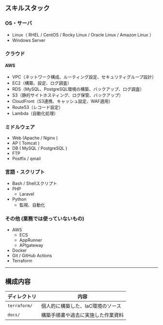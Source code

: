 ## スキルスタック

### OS・サーバ
- Linux（ RHEL / CentOS / Rocky Linux / Oracle Linux / Amazon Linux ）
- Windows Server
 
### クラウド
#### AWS
- VPC（ネットワーク構成、ルーティング設定、セキュリティグループ設計）
- EC2（構築、設定、ログ調査）
- RDS（MySQL、PostgreSQL環境の構築、バックアップ、ログ調査）
- S3（静的サイトホスティング、ログ保管、バックアップ）
- CloudFront（S3連携、キャッシュ設定、WAF適用）
- Route53（レコード設定）
- Lambda（自動化処理）

### ミドルウェア
- Web (Apache / Nginx )
- AP ( Tomcat )
- DB ( MySQL / PostgreSQL )
- FTP
- Postfix / qmail

### 言語・スクリプト
- Bash / Shellスクリプト
- PHP
  - Laravel
- Python
  - 監視、自動化

### その他 (業務では使っていないもの) 
- AWS
  - ECS
  - AppRunner
  - APIgateway
- Docker
- Git / GitHub Actions
- Terraform
 
---

## 構成内容

| ディレクトリ          | 内容                                       |
|-----------------------|--------------------------------------------|
| `terraform/`          | 個人的に構築した、IaC環境のソース  |
| `docs/`               | 構築手順書や過去に実施した作業資料       |
